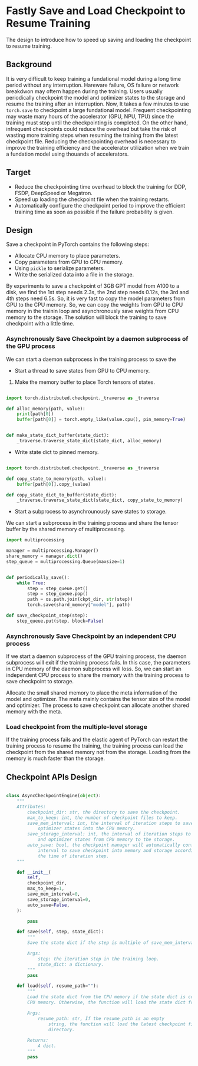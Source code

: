 # Fastly Save and Load Checkpoint to Resume Training

The design to introduce how to speed up saving and loading the checkpoint
to resume training.

## Background

It is very difficult to keep training a fundational model during a long time period
without any interruption. Hareware failure, OS failure or network breakdwon
may oftern happen during the training. Users usually periodically checkpoint
the model and optimizer states to the storage and resume the training
after an interruption. Now, It takes a few minutes to use  `torch.save` to
checkpoint a large fundational model. Frequent checkpointing may waste
many hours of the accelerator (GPU, NPU, TPU) since the training must stop
until the checkpointing is completed. On the other hand, infrequent checkpoints
could reduce the overhead but take the risk of wasting more training steps
when resuming the training from the latest checkpoint file. Reducing the checkpointing
overhead is necessary to improve the training efficiency and the accelerator utilization
when we train a fundation model using thouands of accelerators.

## Target

- Reduce the checkpointing time overhead to block the training for
 DDP, FSDP, DeepSpeed or Megatron.
- Speed up loading the checkpoint file when the training restarts.
- Automatically configure the checkpoint period to improve the efficient
training time as soon as possible if the failure probability is given.

## Design

Save a checkpoint in PyTorch contains the following steps:

- Allocate CPU memory to place parameters.
- Copy parameters from GPU to CPU memory.
- Using `pickle` to serialize parameters.
- Write the serialized data into a file in the storage.

By experiments to save a checkpoint of 3GB GPT model from A100 to a disk, we find
the 1st step needs 2.3s, the 2nd step needs 0.12s, the 3rd and 4th steps
need 6.5s. So, it is very fast to copy the model parameters from GPU to the CPU memory.
So, we can copy the weights from GPU to CPU memory in the trainin loop
and asynchronously save weights from CPU memory to the storage. The solution
will block the training to save checkpoint with a little time.

### Asynchronously Save Checkpoint by a daemon subprocess of the GPU process

We can start a daemon subprocess in the training process to save the

- Start a thread to save states from GPU to CPU memory.

1. Make the memory buffer to place Torch tensors of states.

```Python

import torch.distributed.checkpoint._traverse as _traverse

def alloc_memory(path, value):
    print(path[0])
    buffer[path[0]] = torch.empty_like(value.cpu(), pin_memory=True)


def make_state_dict_buffer(state_dict):
    _traverse.traverse_state_dict(state_dict, alloc_memory)

```

- Write state dict to pinned memory.

```python

import torch.distributed.checkpoint._traverse as _traverse

def copy_state_to_memory(path, value):
    buffer[path[0]].copy_(value)

def copy_state_dict_to_buffer(state_dict):
    _traverse.traverse_state_dict(state_dict, copy_state_to_memory)
```

- Start a subprocess to asynchrounously save states to storage.

We can start a subprocess in the training process and share the
tensor buffer by the shared memory of multiprocessing.

```Python
import multiprocessing

manager = multiprocessing.Manager()
share_memory = manager.dict()
step_queue = multiprocessing.Queue(maxsize=1)


def periodically_save():
    while True:
        step = step_queue.get()
        step = step_queue.pop()
        path = os.path.join(ckpt_dir, str(step))
        torch.save(shard_memory["model"], path)

def save_checkpoint_step(step):
    step_queue.put(step, block=False)
```

### Asynchronously Save Checkpoint by an independent CPU process

If we start a daemon subprocess of the GPU training process, the daemon
subprocess will exit if the training process fails. In this case, the
parameters in CPU memory of the daemon subprocess will loss. So, we can
start an independent CPU process to share the memory with the training
process to save checkpoint to storage.

Allocate the small shared memory to place the meta information of the model and optimizer.
The meta mainly contains the tensor size of the model and optimizer. The process
to save checkpoint can allocate another shared memory with the meta.

### Load checkpoint from the multiple-level storage

If the training process fails and the elastic agent of PyTorch can restart the
training process to resume the training, the training process can load the checkpoint
from the shared memory not from the storage. Loading from the memory is much faster
than the storage.

## Checkpoint APIs Design

```Python

class AsyncCheckpointEngine(object):
    """
    Attributes:
        checkpoint_dir: str, the directory to save the checkpoint.
        max_to_keep: int, the number of checkpoint files to keep.
        save_mem_interval: int, the interval of iteration steps to save the model and
            optimizer states into the CPU memory.
        save_storage_interval: int, the interval of iteration steps to save the model
            and optimizer states from CPU memory to the storage.
        auto_save: bool, the checkpoint manager will automatically configure the
            interval to save checkpoint into memory and storage according to
            the time of iteration step.
    """

    def __init__(
        self,
        checkpoint_dir,
        max_to_keep=1,
        save_mem_interval=0,
        save_storage_interval=0,
        auto_save=False,
    ):

        pass

    def save(self, step, state_dict):
        """
        Save the state dict if the step is multiple of save_mem_interval.

        Args:
            step: the iteration step in the training loop.
            state_dict: a dictionary.
        """
        pass

    def load(self, resume_path=""):
        """
        Load the state dict from the CPU memory if the state dict is complete in
        CPU memory. Otherwise, the function will load the state dict from the storage. 

        Args:
            resume_path: str, If the resume_path is an empty
                string, the function will load the latest checkpoint file in the checkpoint
                directory.
        
        Returns:
            A dict.
        """
        pass
```
